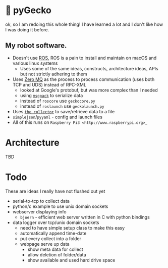 # :lizard:  pyGecko

ok, so I am redoing this whole thing! I have learned a lot and I don't like
how I was doing it before.

## My robot software.

- Doesn't use [ROS](http://ros.org), ROS is a pain to install and maintain
on macOS and various linux systems
    - Uses some of the same ideas, constructs, architecture ideas, APIs but
    not strictly adhering to them
- Uses [Zero MQ](http://http://zeromq.org/) as the process to process communication
(uses both TCP and UDS) instead of RPC-XML
    - looked at Google's protobuf, but was more complex than I needed
    - using [`msgpack`](https://msgpack.org/index.html) to serialize data
    - instead of `roscore` use `geckocore.py`
    - instead of `roslaunch` use `geckolaunch.py`
- Uses [`the_collector`]((https://github.com/MomsFriendlyRobotCompany/the_collector))
to save/retrieve data to a file
- `simplejson`/`pyyaml` - config and launch files
- All of this runs on `Raspberry Pi3 <http://www.raspberrypi.org>`_

# Architecture

TBD

# Todo

These are ideas I really have not flushed out yet

- serial-to-tcp to collect data
- python/c example to use unix domain sockets
- webserver displaying info
    - `bjoern` - efficient web server written in C with python bindings
- data logger over tcp/unix domain sockets
    - need to have simple setup class to make this easy
    - automatically append time-date
    - put every collect into a folder
    - webpage serve up data
        - show meta data for collect
        - allow deletion of folder/data
        - show available and used hard drive space
